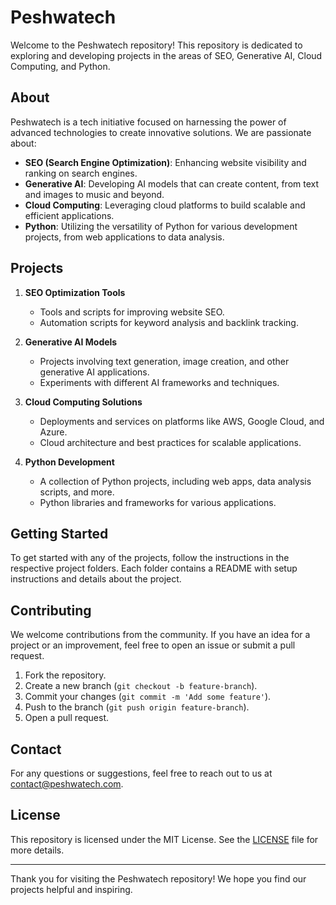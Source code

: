 # Peshwatech

Welcome to the Peshwatech repository! This repository is dedicated to exploring and developing projects in the areas of SEO, Generative AI, Cloud Computing, and Python.

## About

Peshwatech is a tech initiative focused on harnessing the power of advanced technologies to create innovative solutions. We are passionate about:

- **SEO (Search Engine Optimization)**: Enhancing website visibility and ranking on search engines.
- **Generative AI**: Developing AI models that can create content, from text and images to music and beyond.
- **Cloud Computing**: Leveraging cloud platforms to build scalable and efficient applications.
- **Python**: Utilizing the versatility of Python for various development projects, from web applications to data analysis.

## Projects

1. **SEO Optimization Tools**
   - Tools and scripts for improving website SEO.
   - Automation scripts for keyword analysis and backlink tracking.

2. **Generative AI Models**
   - Projects involving text generation, image creation, and other generative AI applications.
   - Experiments with different AI frameworks and techniques.

3. **Cloud Computing Solutions**
   - Deployments and services on platforms like AWS, Google Cloud, and Azure.
   - Cloud architecture and best practices for scalable applications.

4. **Python Development**
   - A collection of Python projects, including web apps, data analysis scripts, and more.
   - Python libraries and frameworks for various applications.

## Getting Started

To get started with any of the projects, follow the instructions in the respective project folders. Each folder contains a README with setup instructions and details about the project.

## Contributing

We welcome contributions from the community. If you have an idea for a project or an improvement, feel free to open an issue or submit a pull request.

1. Fork the repository.
2. Create a new branch (`git checkout -b feature-branch`).
3. Commit your changes (`git commit -m 'Add some feature'`).
4. Push to the branch (`git push origin feature-branch`).
5. Open a pull request.

## Contact

For any questions or suggestions, feel free to reach out to us at contact@peshwatech.com.

## License

This repository is licensed under the MIT License. See the [LICENSE](LICENSE) file for more details.

---

Thank you for visiting the Peshwatech repository! We hope you find our projects helpful and inspiring.

<!---
peshwatech/peshwatech is a ✨ special ✨ repository because its `README.md` (this file) appears on your GitHub profile.
You can click the Preview link to take a look at your changes.
--->
